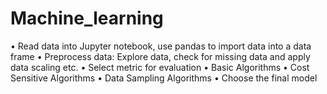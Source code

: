 # Machine_learning
•	Read data into Jupyter notebook, use pandas to import data into a data frame
•	Preprocess data: Explore data, check for missing data and apply data scaling etc.
• Select metric for evaluation
• Basic Algorithms 
• Cost Sensitive Algorithms
• Data Sampling Algorithms 
•	Choose the final model 
